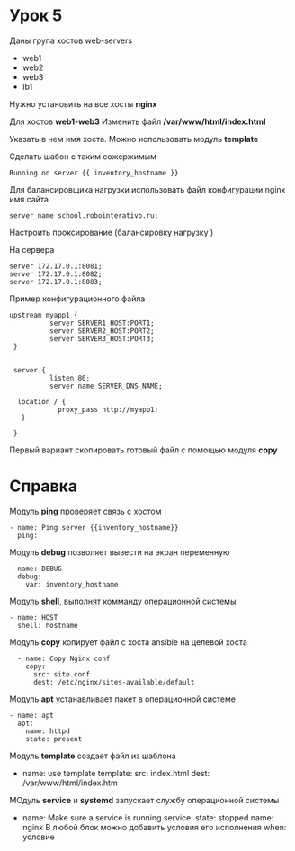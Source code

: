 Урок 5
===========================
Даны група хостов web-servers

* web1   
* web2
* web3
* lb1

Нужно установить на все хосты **nginx**

Для хостов **web1-web3** Изменить файл **/var/www/html/index.html**

Указать в нем имя хоста. Можно использовать модуль **template**

Сделать шабон с таким сожержимым

    Running on server {{ inventory_hostname }}

Для балансировщика нагрузки использовать файл конфигурации nginx  имя сайта

    server_name school.robointerativo.ru;

Настроить проксирование (балансировку нагрузку )

На сервера

    server 172.17.0.1:8081;
    server 172.17.0.1:8082;
    server 172.17.0.1:8083;

Пример конфигурационного файла

    upstream myapp1 {
              server SERVER1_HOST:PORT1;
              server SERVER2_HOST:PORT2;
              server SERVER3_HOST:PORT3;
     }


     server {
              listen 80;
              server_name SERVER_DNS_NAME;

      location / {
                proxy_pass http://myapp1;
       }

     }

Первый вариант скопировать готовый файл с помощью модуля **copy**

Cправка
=======
Модуль **ping** проверяет связь с хостом


    - name: Ping server {{inventory_hostname}}
      ping:

Модуль **debug** позволяет вывести на экран переменную

    - name: DEBUG
      debug:
        var: inventory_hostname

Модуль **shell**, выполнят комманду операционной системы

    - name: HOST
      shell: hostname

Модуль **copy** копирует файл с хоста ansible на целевой хоста

      - name: Copy Nginx conf
        copy:
          src: site.conf
          dest: /etc/nginx/sites-available/default


Модуль **apt** устанавливает пакет в операционной системе

    - name: apt
      apt:
        name: httpd
        state: present

Модуль **template** создает файл из шаблона

- name: use template
  template:
    src: index.html
    dest: /var/www/html/index.htm

МОдуль **service** и **systemd** запускает службу операционной системы
  - name: Make sure a service is running
    service:
      state: stopped
      name:  nginx
В любой блок можно добавить условия его исполнения
    when: условие

